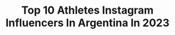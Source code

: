 ---
title: Top 10 Athletes Instagram Influencers In Argentina In 2023
description: >-
  Find top athletes Instagram influencers in Argentina in 2023. Most popular hashtags: #workout #picoftheday #healthy.
platform: Instagram
hits: 61
text_top: Analyze the best Instagram accounts on inBeat.
text_bottom: Our search engine aggregates 61 Instagram influencers like this in Argentina for you to pitch.
profiles:
  - username: "luchogonzalez.1"
    fullname: >-
      Luciano Gonzalez Rizzoni
    bio: >-
      •@lospumas7s 🇦🇷 •@clublatablada •Nike athlete @nike •Medallista Olímpico 🥉 Tokio 2020
    location: "Argentina"
    followers: 17885
    engagement: 1750
    commentsToLikes: 0.073469
    id: ck5pzjf1y19rr0i11qwh3nt7p
    verified: false
    hashtags: "#youcantstopus, #tokyo2020, #tokyo2021, #hac"
  - username: "maguifernandezl"
    fullname: >-
      Magui Fernandez Ladra
    bio: >-
      @lekkerhockey 🏑 / Nike Athlete
    location: "Argentina"
    followers: 17954
    engagement: 673
    commentsToLikes: 0.112935
    id: ck6tw6h59q9hv0j71l498i58a
    verified: false
    hashtags: "#nike, #nikewomen, #nikesportswear, #lekkerhockey"
  - username: "paulita.workout"
    fullname: >-
      𝐏𝐚𝐮𝐥𝐚 𝐆𝐚𝐫𝐜í𝐚 🇪🇸🤸🏼‍♂️
    bio: >-
      STREET WORKOUT athlete. 1🏆Carnival Battles 2019. 📚C.A.F.A.D📚 🎶 TikTok {+480k}. Madrid ✈️ VDÀ 10%dcto → “PAULITAH” @gymsailor
    location: "Argentina"
    followers: 20470
    engagement: 2002
    commentsToLikes: 0.069839
    id: ck6tkr1jy58my0j71ikhxnajn
    verified: false
    hashtags: "#gym, #spain, #sports, #calistenia"
  - username: "davo_viking"
    fullname: >-
      David Juárez La Bestia
    bio: >-
      #TeamBestia 🔺Gimnasta 🔺Héroe Contendiente en @exatlonmx 🔺Creador de @kuroshinju_tea ☕ 🔺Twin 2 to @ianjuarez01 📩 @athlete_booster
    location: "Argentina"
    followers: 573539
    engagement: 1041
    commentsToLikes: 0.014558
    id: ck8svwqmjczpv0j78tjc70333
    verified: false
    hashtags: "#yosoysportico, #bestiase"
  - username: "belencasetta"
    fullname: >-
      Belén Casetta
    bio: >-
      Athlete🇦🇷 Olympic Games 2016 🇧🇷| World finalist London 2017 🇬🇧 | 6x ARG Records 🇦🇷 |Steeplechase south american record 9:25.99
    location: "Argentina"
    followers: 51488
    engagement: 730
    commentsToLikes: 0.050808
    id: ck5zpqnfht5sj0i148ybggab6
    verified: true
    hashtags: "#photooftheday, #fitlife, #bodyfitness, #fit"
  - username: "francocaimi"
    fullname: >-
      Franco Caimi
    bio: >-
      Official Rider Yamaha Motor Rally Team Monster Energy Athlete 🏆 8vo Rally Dakar 2020 - 2017 / x2🥇Latino Enduro / x3🥇Argentino Enduro / x6🏅Oro ISDE
    location: "Argentina"
    followers: 34600
    engagement: 914
    commentsToLikes: 0.053946
    id: ck5hp0u8lqk9l0i118rv688qz
    verified: false
    hashtags: "#dakarrally, #vamosargentina, #monsterenergyar, #fc"
  - username: "conicerundolo"
    fullname: >-
      - Maria Constanza -
    bio: >-
      * Grays player * Nike Athlete * Belgrano Athletic Club ~ Las Leonas 🇦🇷
    location: "Argentina"
    followers: 26673
    engagement: 1654
    commentsToLikes: 0.018453
    id: ck13bk7gwvt790i197yp2r8im
    verified: false
    hashtags: "#youcantstopus"
  - username: "farihimede"
    fullname: >-
      Faride Himede
    bio: >-
      CUENTA OFICIAL Mamá de Amira Leonor @amiraleonor.jimenez Athlete 🏋🏽‍♀️👊🏼 • Jewelry Designer Relacionista pública de @lacallesv himedefaride@gmail.com
    location: "Argentina"
    followers: 76079
    engagement: 295
    commentsToLikes: 0.039703
    id: ck5hkme9yiou80i11curzelv7
    verified: false
    hashtags: "#amiraleonor, #happiness, #minegro, #momlife"
  - username: "melrodriguezth"
    fullname: >-
      MEL RODRIGUEZ 🇦🇷
    bio: >-
      Games athlete 17’19’20 Fittest in Argentina Open ‘18’19’20’ 1st place BCC🇧🇷 20’ Atleta @_bearfit @themethodnow @unitedwarriors._ @bluedemonar
    location: "Argentina"
    followers: 73574
    engagement: 1116
    commentsToLikes: 0.010813
    id: ck5btkkt4g4to0i11y93bim1y
    verified: false
    hashtags: "#roadtotheopen2021, #tbt, #mrbearfit, #roadtothecrossfitgames"
  - username: "juanchimallia"
    fullname: >-
      Juanchi Mallia
    bio: >-
      @adidas athlete
    location: "Argentina"
    followers: 23377
    engagement: 1961
    commentsToLikes: 0.013170
    id: ck602uw4qjb9e0i14siox7ahc
    verified: true
    hashtags: "#sl20, #creadoconadidas, #hometeam, #volveracasa"
---
